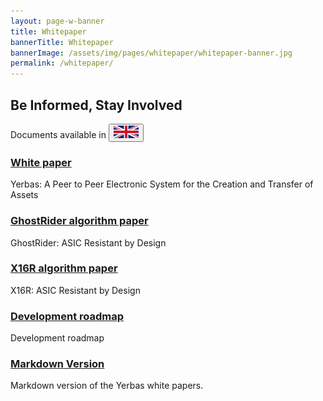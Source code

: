 ```yaml
---
layout: page-w-banner
title: Whitepaper
bannerTitle: Whitepaper
bannerImage: /assets/img/pages/whitepaper/whitepaper-banner.jpg
permalink: /whitepaper/
---
```


<div class="page-content">
  <div class="wrapper">
    <h2 id="intro" class="text-center">Be Informed, Stay Involved</h2>
    <p class="text-center">Documents available in <button id="English" onClick="changeTextEnglish()"><img src="/assets/img/pages/whitepaper/English.png" /></button></p>
    <div class="flex flex-wrap text-center pt-20 pb-32 m-auto" style="max-width: 700px;">
      <!-- ~~~~~~~~~~~~~~~~~~~~~~~~~~~~~~~~~~~~~~~~~~~~~~~~~~ White Paper ~~~~~~~~~~~~~~~~~~~~~~~~~~~~~~~~~~~~~~~~~~~~~~~~~~ -->
      <div class="w-full sm:w-1/2 mb-8">
        <a id="whitePaper0" href="/assets/documents/YerbasWhitePaper.pdf" target="_blank">
          <div class="mb-6 py-4 px-6 inline-block rounded-full bg-grey hover:bg-grey-dark">
            <i class="zmdi zmdi-file-text text-5xl text-white"></i>
          </div>
        </a>
        <h3><a id="whitePaper1" href="/assets/documents/YerbasWhitePaper.pdf" target="_blank">White paper</a></h3>
        <p id="whitePaper2">Yerbas: A Peer to Peer Electronic System for the Creation and Transfer of Assets</p>
      </div>
      <!-- ~~~~~~~~~~~~~~~~~~~~~~~~~~~~~~~~~~~~~~~~~~~~~~~~~~~~~~ GR ~~~~~~~~~~~~~~~~~~~~~~~~~~~~~~~~~~~~~~~~~~~~~~~~~~~~~ -->
      <div class="w-full sm:w-1/2 mb-8">
        <a id="x16r0" href="/assets/documents/GhostRider_Whitepaper.pdf" target="_blank">
          <div class="mb-6 py-4 px-6 inline-block rounded-full bg-grey hover:bg-grey-dark">
            <i class="zmdi zmdi-file-text text-5xl text-white"></i>
          </div>
        </a>
        <h3><a id="x16r1" href="/assets/documents/GhostRider_Whitepaper.pdf" target="_blank">GhostRider algorithm paper</a></h3>
        <p id="x16r2">GhostRider: ASIC Resistant by Design</p>
      </div>
      <!-- ~~~~~~~~~~~~~~~~~~~~~~~~~~~~~~~~~~~~~~~~~~~~~~~~~~~~~~ X16R ~~~~~~~~~~~~~~~~~~~~~~~~~~~~~~~~~~~~~~~~~~~~~~~~~~~~~ -->
      <div class="w-full sm:w-1/2 mb-8">
        <a id="x16r0" href="/assets/documents/X16R-Whitepaper.pdf" target="_blank">
          <div class="mb-6 py-4 px-6 inline-block rounded-full bg-grey hover:bg-grey-dark">
            <i class="zmdi zmdi-file-text text-5xl text-white"></i>
          </div>
        </a>
        <h3><a id="x16r1" href="/assets/documents/X16R-Whitepaper.pdf" target="_blank">X16R algorithm paper</a></h3>
        <p id="x16r2">X16R: ASIC Resistant by Design</p>
      </div>
      <!-- ~~~~~~~~~~~~~~~~~~~~~~~~~~~~~~~~~~~~~~~~~~~~~~~~~~~ Road Map ~~~~~~~~~~~~~~~~~~~~~~~~~~~~~~~~~~~~~~~~~~~~~~~~~~~ -->
<!-- -->      <div class="w-full sm:w-1/2 mb-8">
        <a id="roadMap0" href="https://github.com/The-Yerbas-Endeavor/The-Yerbas-Endeavor.github.io/tree/master/roadmap" target="_blank">
          <div class="mb-6 py-4 px-6 inline-block rounded-full bg-grey hover:bg-grey-dark">
            <i class="zmdi zmdi-map text-5xl text-white"></i>
          </div>
        </a>
        <h3><a id="roadMap1" href="https://github.com/The-Yerbas-Endeavor/The-Yerbas-Endeavor.github.io/tree/master/roadmap" target="_blank">Development roadmap</a></h3>
        <p id="roadMap2">Development roadmap</p>
      </div>
      <!-- ~~~~~~~~~~~~~~~~~~~~~~~~~~~~~~~~~~~~~~~~~~~~~~~~~~ Road Map MD ~~~~~~~~~~~~~~~~~~~~~~~~~~~~~~~~~~~~~~~~~~~~~~~~~~ -->
      <div id="roadMapMD" class="w-full sm:w-1/2 mb-8">
        <a href="https://github.com/The-Yerbas-Endeavor/The-Yerbas-Endeavor.github.io/tree/master/whitepaper" target="_blank">
          <div class="mb-6 py-4 px-5 inline-block rounded-full bg-grey hover:bg-grey-dark">
            <i class="zmdi zmdi-github text-5xl text-white"></i>
          </div>
        </a>
        <h3><a href="https://github.com/The-Yerbas-Endeavor/The-Yerbas-Endeavor.github.io/tree/master/whitepaper" target="_blank">Markdown Version</a></h3>
        <p id="roadMapMD4">Markdown version of the Yerbas white papers.</p>
      </div>
    </div>
  </div>
</div>

<script>
  function changeTextEnglish()
  {
    document.getElementById('intro').innerHTML = 'Be Informed, Stay Involved';
    document.getElementById('pub').innerHTML = 'Documents published by <a href="https://www.linkedin.com/in/brucefenton/" target="_blank">Bruce Fenton</a>, <a href="https://www.linkedin.com/in/tron-black-90287/" target="_blank">Tron Black</a>, and <a href="https://www.linkedin.com/in/joelweight/" target="_blank">Joel Weight</a>.';
    <!-- White Paper -->
    document.getElementById('whitePaper0').href = "/assets/documents/YerbasWhitePaper.pdf";
    document.getElementById('whitePaper1').innerHTML = 'White paper';
    document.getElementById('whitePaper1').href = "/assets/documents/YerbasWhitePaper.pdf";
    document.getElementById('whitePaper2').innerHTML = 'Yerbas: A Peer to Peer Electronic System for the Creation and Transfer of Assets';
      <!-- X16R -->
    document.getElementById('GhostRider0').href = "/assets/documents/GhostRider_Whitepaper.pdf";
    document.getElementById('GhostRider1').innerHTML = 'GhostRider algorithm paper';
    document.getElementById('GhostRider1').href = "/assets/documents/X16R-Whitepaper.pdf";
    document.getElementById('GhostRider2').innerHTML = 'GhostRider: ASIC Resistant by Design';
   <!-- X16R -->
    document.getElementById('x16r0').href = "/assets/documents/X16R-Whitepaper.pdf";
    document.getElementById('x16r1').innerHTML = 'X16R algorithm paper';
    document.getElementById('x16r1').href = "/assets/documents/X16R-Whitepaper.pdf";
    document.getElementById('x16r2').innerHTML = 'X16R: ASIC Resistant by Design'; 
    <!-- Road Map -->
    document.getElementById('roadMap0').href = "https://github.com/The-Yerbas-Endeavor/The-Yerbas-Endeavor.github.io/tree/master/roadmap";
    document.getElementById('roadMap1').innerHTML = 'Development roadmap';
    document.getElementById('roadMap1').href = "https://github.com/The-Yerbas-Endeavor/The-Yerbas-Endeavor.github.io/tree/master/roadmap";
    document.getElementById('roadMap2').innerHTML = 'Development roadmap';
    <!-- Road Map MD -->
    document.getElementById('roadMapMD').style.visibility = "visible";
  }
  function changeTextGerman()
  {
    document.getElementById('intro').innerHTML = 'Informierti';
    document.getElementById('pub').innerHTML = 'Von ';
    <!-- White Paper -->
    document.getElementById('whitePaper0').href = "/assets/documents/Yerbas.German.pdf";
    document.getElementById('whitePaper1').innerHTML = 'Weißbuch';
    document.getElementById('whitePaper1').href = "/assets/documents/Yerbas.German.pdf";
    document.getElementById('whitePaper2').innerHTML = 'Yerbas: Ein elektronisches Peer-to-Peer-System für die Erstellung und Übertragung von Assets';
   <!-- GhostRider -->
    document.getElementById('GhostRider0').href = "/assets/documents/GhostRider_Whitepaper.German.pdf";
    document.getElementById('GhostRider').innerHTML = 'GhostRider Algorithmusentwurf';
    document.getElementById('GhostRider').href = "/assets/documents/GhostRider_Whitepaper.German.pdf";
    document.getElementById('GhostRider').innerHTML = 'GhostRider: AASIC-beständig durch Design'; 
   <!-- X16R -->
    document.getElementById('x16r0').href = "/assets/documents/X16R-Whitepaper.German.pdf";
    document.getElementById('x16r1').innerHTML = 'X16R Algorithmusentwurf';
    document.getElementById('x16r1').href = "/assets/documents/X16R-Whitepaper.German.pdf";
    document.getElementById('x16r2').innerHTML = 'X16R: AASIC-beständig durch Design';
    <!-- Road Map -->
    document.getElementById('roadMap0').href = "/assets/documents/Roadmap.German.pdf";
    document.getElementById('roadMap1').innerHTML = 'Yerbas Fahrplan';
    document.getElementById('roadMap1').href = "/assets/documents/Roadmap.German.pdf";
    document.getElementById('roadMap2').innerHTML = 'Yerbas Fahrplan';
   <!-- Road Map MD -->
   document.getElementById('roadMapMD').style.visibility = "hidden";
  }
</script>